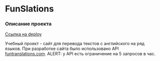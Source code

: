 # FunSlations

### Описание проекта

[Ссылка на deploy](https://floating-journey-54905.herokuapp.com/)

Учебный проект - сайт для перевода текстов с английского на ряд языков.
При разработке сайта было использовано API [funtranslations.com](https://funtranslations.com/api/).
ALERT: у API есть ограничение на 5 запросов в час.
